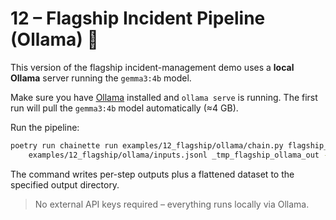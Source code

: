 # 12 – Flagship Incident Pipeline (Ollama) 🚀

This version of the flagship incident-management demo uses a **local Ollama** server
running the `gemma3:4b` model.

Make sure you have [Ollama](https://ollama.ai) installed and `ollama serve` is
running. The first run will pull the `gemma3:4b` model automatically (≈4 GB).

Run the pipeline:

```bash
poetry run chainette run examples/12_flagship/ollama/chain.py flagship_chain_ollama \
    examples/12_flagship/ollama/inputs.jsonl _tmp_flagship_ollama_out --quiet --no-icons
```

The command writes per-step outputs plus a flattened dataset to the specified
output directory.

> No external API keys required – everything runs locally via Ollama. 